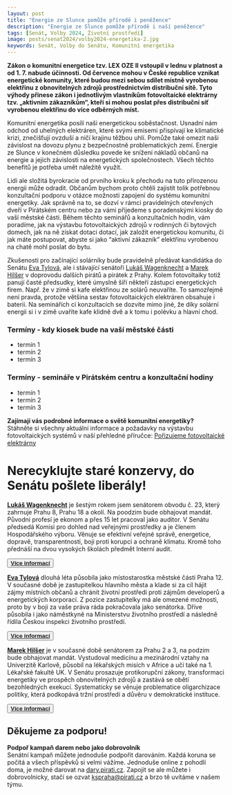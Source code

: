 ```yaml
---
layout: post
title: "Energie ze Slunce pomůže přírodě i peněžence"
description: "Energie ze Slunce pomůže přírodě i naší peněžence"
tags: [Senát, Volby 2024, Životní prostředí]
image: posts/senat2024/volby2024-energetika-2.jpg
keywords: Senát, Volby do Senátu, Komunitní energetika
---
```


**Zákon o komunitní energetice tzv. LEX OZE II vstoupil v lednu v platnost a od 1. 7. nabude účinnosti. Od července mohou v České republice vznikat energetické komunity, které budou mezi sebou sdílet místně vyrobenou elektřinu z obnovitelných zdrojů prostřednictvím distribuční sítě. Tyto výhody přinese zákon i jednotlivým vlastníkům fotovoltaické elektrárny tzv. „aktivním zákazníkům“, kteří si mohou poslat přes distribuční síť vyrobenou elektřinu do více odběrných míst.**

Komunitní energetika posílí naši energetickou soběstačnost. Usnadní nám odchod od uhelných elektráren, které svými emisemi přispívají ke klimatické krizi, znečišťují ovzduší a ničí krajinu těžbou uhlí. Pomůže také omezit naši závislost na dovozu plynu z bezpečnostně problematických zemí. Energie ze Slunce v konečném důsledku povede ke snížení nákladů občanů na energie a jejich závislosti na energetických společnostech. Všech těchto benefitů je potřeba umět náležitě využít.

Lidi ale složitá byrokracie od prvního kroku k přechodu na tuto přirozenou energii může odradit. Občanům bychom proto chtěli zajistit tolik potřebnou konzultační podporu v otázce možnosti zapojení do systému komunitní energetiky. Jak správně na to, se dozví v rámci pravidelných otevřených dveří v Pirátském centru nebo za vámi přijedeme s poradenskými kiosky do vaší městské části. Během těchto seminářů a konzultačních hodin, vám poradíme, jak na výstavbu fotovoltaických zdrojů v rodinných či bytových domech, jak na ně získat dotaci dotací, jak založit energetickou komunitu, či jak máte postupovat, abyste si jako “aktivní zákazník” elektřinu vyrobenou na chatě mohl poslat do bytu.

Zkušenosti pro začínající solárníky bude pravidelně předávat kandidátka do Senátu [Eva Tylová](https://praha.pirati.cz/lide/eva-tylova.html), ale i stávající senátoři [Lukáš Wagenknecht](https://praha.pirati.cz/lide/lukas-wagenknecht.html) a [Marek Hilšer](https://www.marekhilser.cz/) v doprovodu dalších pirátů a pirátek z Prahy. Kolem fotovoltaiky totiž panují časté předsudky, které úmyslně šíří někteří zástupci energetických firem. Např. že v zimě si kafe elektřinou ze solárů neuvaříte. To samozřejmě není pravda, protože většina sestav fotovoltaických elektráren obsahuje i baterii.  Na seminářích ci konzultacích se dozvíte mimo jiné, že díky solární energii si i v zimě uvaříte kafe klidně dvě a k tomu i polévku a hlavní chod.

### Termíny - kdy kiosek bude na vaší městské části
- termín 1
- termín 2
- termín 3

### Termíny - semináře v Pirátském centru a konzultační hodiny
- termín 1
- termín 2
- termín 3

<div class="inline-flex flex-col sm:flex-row space-y-8 sm:space-y-0 sm:space-x-8">
  <div class="inline-flex flex-col space-y-2">
    <span class="alert alert--black">
      <i class="alert__icon ico--pirati"></i>
      <span><b>Zajímají vás podrobné informace o světě komunitní energetiky?</b><br />
Stáhněte si všechny aktuální informace a požadavky na výstavbu fotovoltaických systémů v naší přehledné příručce: <a href="https://fve.pirati.cz/">Pořizujeme fotovoltaické elektrárny</a>
</span>
    </span>
  </div>
</div>

<h1>Nerecyklujte staré konzervy, do Senátu pošlete liberály!</h1>

<div class="card card--hoveractive ">
  <div class="card__body">
    <p><b><a href="http://wwww.lukaswagenknecht.cz">Lukáš Wagenknecht</a></b> je šestým rokem jsem senátorem obvodu č. 23, který zahrnuje Prahu 8, Prahu 18 a okolí. Na poodzim bude obhajovat mandát. Původní profesí je ekonom a přes 15 let pracoval jako auditor. V Senátu předsedá Komisi pro dohled nad veřejnými prostředky a je členem Hospodářského výboru. Věnuje se efektivní veřejné správě, energetice, dopravě, transparentnosti, boji proti korupci a ochraně klimatu. Kromě toho přednáší na dvou vysokých školách předmět Interní audit.</p>
  <button class="btn btn--autowidth ">
  <div class="btn__body"><a href="http://wwww.lukaswagenknecht.cz"><b>Více informací</b></a></div>
  </button>
  </div>
</div>


<div class="card card--hoveractive ">
    <div class="card__body">
    <p><b><a href="https://praha.pirati.cz/lide/eva-tylova.html">Eva Tylová</a></b> dlouhá léta působila jako místostarostka městské části Praha 12. V současné době je zastupitelkou hlavního města a klade si za cíl hájit zájmy místních občanů a chránit životní prostředí proti zájmům developerů a energetických korporací. Z pozice zastupitelky má ale omezené možnosti, proto by v boji za vaše práva ráda pokračovala jako senátorka. Dříve působila i jako náměstkyně na Ministerstvu životního prostředí a následně řídila Českou inspekci životního prostředí.</p>
  <button class="btn btn--autowidth ">
  <div class="btn__body"><a href="https://praha.pirati.cz/lide/eva-tylova.html"><b>Více informací</b></a></div>
  </button>
    </div>
  </div>

<div class="card card--hoveractive ">
    <div class="card__body">
      <p><b><a href="http://www.marekhilser.cz">Marek Hilšer</a></b> je v současné době senátorem za Prahu 2 a 3, na podzim bude obhajovat mandát. Vystudoval medicínu a mezinárodní vztahy na Univerzitě Karlově, působil na lékařských misích v Africe a učí také na 1. Lékařské fakultě UK. V Senátu prosazuje protikorupční zákony, transformaci energetiky ve prospěch obnovitelných zdrojů a zastává se obětí bezohledných exekucí. Systematicky se věnuje problematice oligarchizace politiky, která podkopává tržní prostředí a důvěru v demokratické instituce.</p>
  <button class="btn btn--autowidth ">
  <div class="btn__body"><a href="http://wwww.marekhilser.cz""><b>Více informací</b></a></div>
  </button>
    </div>
</div>

<h2>Děkujeme za podporu!</h2>

<div class="inline-flex flex-col sm:flex-row space-y-8 sm:space-y-0 sm:space-x-8">
  <div class="inline-flex flex-col space-y-2">
    <span class="alert alert--black">
      <i class="alert__icon ico--pirati"></i>
      <span><b>Podpoř kampaň darem nebo jako dobrovolník </b><br />
Senátní kampaň můžete jednoduše podpořit darováním. Každá koruna se počítá a všech příspěvků si velmi vážíme. Jednoduše online z pohodlí doma, je možné darovat na <a href="http://dary.pirati.cz">dary.pirati.cz</a>. Zapojit se ale můžete i dobrovolnicky, stačí se ozvat <a href="mailto:kspraha@pirati.cz">kspraha@pirati.cz</a> a brzo tě uvítáme v našem týmu.
</span>
    </span>
  </div>
</div>